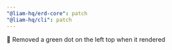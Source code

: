 ```yaml
---
"@liam-hq/erd-core": patch
"@liam-hq/cli": patch
---
```


🐛 Removed a green dot on the left top when it rendered
